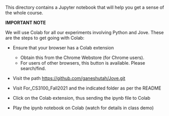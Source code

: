 This directory contains a Jupyter notebook that
will help you get a sense of the whole course.

**IMPORTANT NOTE**

We will use Colab for all our experiments involving Python and Jove. These are the steps to get going with Colab:

* Ensure that your browser has a Colab extension
  - Obtain this from the Chrome Webstore (for Chrome users).
  - For users of other browsers, this button is available. Please search/find.

* Visit the path https://github.com/ganeshutah/Jove.git

* Visit For_CS3100_Fall2021 and the indicated folder as per the README

* Click on the Colab extension, thus sending the ipynb file to Colab

* Play the ipynb notebook on Colab (watch for details in class demo)

  



